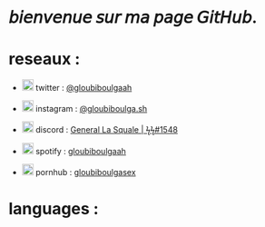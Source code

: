 # 𝘣𝘪𝘦𝘯𝘷𝘦𝘯𝘶𝘦 𝘴𝘶𝘳 𝘮𝘢 𝘱𝘢𝘨𝘦 𝘎𝘪𝘵𝘏𝘶𝘣.


# reseaux : 


- <img src="https://upload.wikimedia.org/wikipedia/fr/thumb/c/c8/Twitter_Bird.svg/1259px-Twitter_Bird.svg.png" width="20" > twitter  : [@gloubiboulgaah](https://twitter.com/gloubiboulgaah)

- <img src="https://upload.wikimedia.org/wikipedia/commons/thumb/e/e7/Instagram_logo_2016.svg/1200px-Instagram_logo_2016.svg.png" width="20" > instagram : [@gloubiboulga.sh](https://www.instagram.com/gloubiboulga.sh)

- <img src="https://www.freepnglogos.com/uploads/discord-logo-png/discord-logo-logodownload-download-logotipos-1.png" width="20" > discord :  [General La Squale | ϟϟ#1548](https://discord.gg/XNHYenX)

- <img src="https://www.freepnglogos.com/uploads/spotify-logo-png/spotify-download-logo-30.png" width="20"> spotify : [gloubiboulgaah](https://open.spotify.com/user/npzhmqqm4ox0pafu1gur26e52)

- <img src="https://upload.wikimedia.org/wikipedia/commons/thumb/f/f1/Pornhub-logo.svg/1280px-Pornhub-logo.svg.png" width="20" > pornhub : [gloubiboulgasex](https://pornhub.com/users/gloubiboulgasex)


# languages : 
